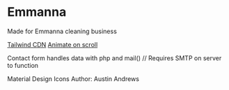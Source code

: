 # Emmanna
Made for Emmanna cleaning business 

<a href="https://tailwindcss.com/docs/installation/play-cdn">Tailwind CDN</a>
<a href="https://michalsnik.github.io/aos/">Animate on scroll</a>

Contact form handles data with php and mail()
// Requires SMTP on server to function


Material Design Icons
    Author:
        Austin Andrews